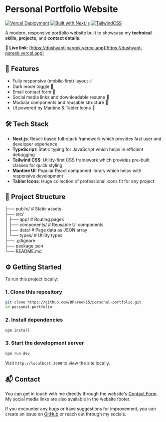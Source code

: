 # Personal Portfolio Website

[![Vercel Deployment](https://img.shields.io/badge/hosted%20on-vercel-000?logo=vercel&logoColor=white)](https://vercel.com)
[![Built with Next.js](https://img.shields.io/badge/Built%20With-Next.js-000?logo=next.js)](https://nextjs.org/)
[![TailwindCSS](https://img.shields.io/badge/Styling-TailwindCSS-06B6D4?logo=tailwindcss&logoColor=white)](https://tailwindcss.com/)

A modern, responsive portfolio website built to showcase my **technical skills**, **projects**, and **contact details**.

🔗 **Live link**: [https://dushyant-pareek.vercel.app](https://dushyant-pareek.vercel.app)

## 🚀 Features

- Fully responsive (mobile-first) layout ✅
- Dark mode toggle 🌙
- Email contact form  📧
- Social media links and downloadable resume 🔗
- Modular components and reusable structure  🧩
- UI powered by Mantine & Tabler Icons 🎨

## 🛠️ Tech Stack

- **Next.js**: React-based full-stack framework which provides fast user and developer experience
- **TypeScript**: Static typing for JavaScript which helps in efficient debugging
- **Tailwind CSS**: Utility-first CSS framework which provides pre-built classes for quick styling
- **Mantine UI**: Popular React component library which helps with responsive development
- **Tabler Icons**: Huge collection of professional icons fit for any project

## 📁 Project Structure

├── public/ # Static assets  
├── src/  
│ ├── app/ # Routing pages  
│ ├── components/ # Reusable UI components  
│ ├── data/ # Page data as JSON array  
│ └── types/ # Utility types  
├── .gitignore  
├── package.json  
└── README.md  

## ⚙️ Getting Started

To run this project locally:

### 1. Clone this repository

```bash
git clone https://github.com/DPareek15/personal-portfolio.git
cd personal-portfolio
```

### 2. Install dependencies

```bash
npm install
```

### 3. Start the development server

```bash
npm run dev
```

Visit ```http://localhost:3000``` to view the site locally.

## 📬 Contact

You can get in touch with me directly through the website's [Contact Form](https://dushyant-pareek.vercel.app/#contactSection). My social media links are also available in the website footer.

If you encounter any bugs or have suggestions for improvement, you can create an issue on [GitHub](https://github.com/DPareek15/personal-portfolio/issues) or reach out through my socials.
